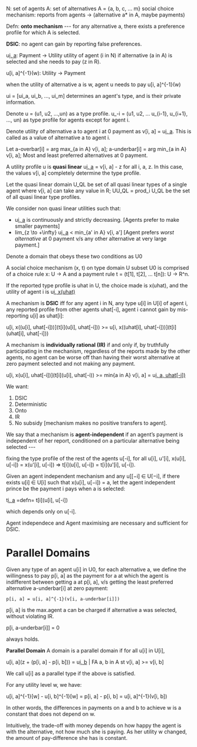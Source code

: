 

N: set of agents
A: set of alternatives A = {a, b, c, ... m}
social choice mechanism: reports from agents -> (alternative a* in A, maybe payments)

Defn: **onto mechanism** --- for any alternative a, there exists a preference
      profile for which A is selected.

**DSIC**: no agent can gain by reporting false preferences.

u[i, a](z): Payment -> Utility
utility of agent (i in N) if alternative (a in A) is selected and
	she needs to pay (z in R).

u[i, a]^{-1}(w): Utility -> Payment

when the  utility of alternative a is w, agent u needs to pay u[i, a]^{-1}(w)


ui = [ui_a, ui_b, ..., ui_m] determines an agent's type, and is their
private information.

Denote u = (u1, u2, ...,un) as a type profile.
 u_-i = (u1, u2, ... u_{i-1}, u_{i+1}, ..., un)
 as type profile for agents except for agent i.


Denote utility of alternative a to agent i at 0 payment as v[i, a] = u[i, a](0).
This is called as a value of alternative a to agent i.

Let a-overbar[i] = arg max_{a in A} v[i, a]; a-underbar[i] = arg min_{a in A} v[i, a];
Most and least preferred alternatives at 0 payment.

A utility profile u is **quasi linear** u[i, a](z) = v[i, a] - z for all i, a, z.
In this case, the values v[i, a] completely determine the type profile.

Let the quasi linear domain U_QL be set of all quasi linear types of a 
single agent where v[i, a] can take any value in R; UU_QL = prod_i U_QL be
the set of all quasi linear type profiles.



We consider non quasi linear utilities such that:
- u[i, a](z) is continuously and strictly decreasing. [Agents prefer to make smaller payments]
- lim_{z \to +\infty} u[i, a](z) < min_{a' in A} v[i, a'] 
     [Agent prefers *worst alternative* at 0 payment v/s any other alternative at very large payment.]

Denote a domain that obeys these two conditions as U0

A social choice mechanism (x, t) on type domain U subset U0 is comprised
of a choice rule x: U -> A and a payment rule t = (t[1], t[2], ... t[n]): U -> R^n.

If the reported type profile is uhat in U, the choice made is x(uhat),
and the utility of agent i is u[i, x(uhat)](t[i](uhat))

A mechanism is **DSIC** iff for any agent i in N, any type u[i] in U[i] of agent i,
any reported profile from other agents uhat[-i], agent i cannot gain by
mis-reporting u[i] as uhat[i]:


u[i, x((u[i], uhat[-i]))](t[i](u[i], uhat[-i])) >=  u[i, x((uhat[i], uhat[-i]))](t[i](uhat[i], uhat[-i]))


A mechanism is **individually rational (IR)** if and only if, by
truthfully participating in the mechanism,
regardless of the reports made by the other agents,
no agent can be worse off than having their worst alternative at
zero payment selected and not making any payment.


u[i, x(u[i], uhat[-i])](t[i](u[i], uhat[-i)) >= min{a in A} v[i, a] = u[i, a, uhat[-i])](0)


We want:
1. DSIC
2. Deterministic
3. Onto
4. IR
5. No subsidy [mechanism makes no positive transfers to agent].




We say that a mechanism is **agent-independent** if an agent’s payment is independent of her report,
conditioned on a particular alternative being selected --- 

fixing the type profile of the rest of the agents u[-i], for all u[i], u'[i],
  x(u[i], u[-i]) = x(u'[i], u[-i]) => t[i](u[i], u[-i]) = t[i](u'[i], u[-i]).

Given an agent independent mechanism and any u[[−i] ∈ U[−i],
if there exists u[i] ∈ U[i] such that  x(u[i], u[−i]) = a, let the
agent independent prince be the payment i pays when a is selected: 

t[i, a](u[-i]) =defn= t[i](u[i], u[-i])

which depends only on u[-i].

Agent independece and Agent maximising are necessary and sufficient for DSIC.


# Parallel Domains

Given any type of an agent u[i] in U0, for each alternative a, we define the willingness to pay
p[i, a] as the payment for a at which the agent is indifferent between getting
a at p[i, a], v/s getting the least preferred alternative a-underbar[i] at
zero payment:

```
p[i, a] = u[i, a]^{-1}(v[i, a-underbar[i]])
```

p[i, a] is the max.agent a can be charged if alternative a was selected, without
violating IR.

p[i, a-underbar[i]] = 0

always holds.

**Parallel Domain** A domain is a parallel domain if for all u[i] in U[i],

u[i, a](z + (p[i, a] - p[i, b])) = u[i, b](z) | FA a, b in A st v[i, a] >= v[i, b]

We call u[i] as a parallel type if the above is satisfied.


For any utility level w, we have:

u[i, a]^{-1}[w] - u[i, b]^{-1}[w] = p[i, a] - p[i, b] = u[i, a]^{-1}(v[i, b])

In other words, the differences in payments on a and b to achieve w is a constant
that does not depend on w.

Intuitively, the trade-off with money depends on how happy the agent is with the alternative, not how
much she is paying. As her utility w changed, the amount of pay-difference
she has is constant.